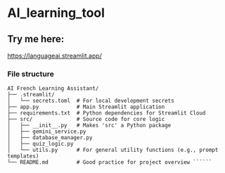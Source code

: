 # AI_learning_tool

## Try me here:
https://languageai.streamlit.app/

### File structure
`````` 
AI French Learning Assistant/
├── .streamlit/
│   └── secrets.toml  # For local development secrets
├── app.py            # Main Streamlit application
├── requirements.txt  # Python dependencies for Streamlit Cloud
├── src/              # Source code for core logic
│   ├── __init__.py   # Makes 'src' a Python package
│   ├── gemini_service.py
│   ├── database_manager.py
│   ├── quiz_logic.py
│   └── utils.py      # For general utility functions (e.g., prompt templates)
└── README.md         # Good practice for project overview ``````